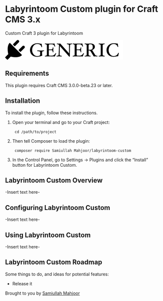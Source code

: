 # Labyrintoom Custom plugin for Craft CMS 3.x

Custom Craft 3 plugin for Labyrintoom

![Screenshot](resources/img/plugin-logo.png)

## Requirements

This plugin requires Craft CMS 3.0.0-beta.23 or later.

## Installation

To install the plugin, follow these instructions.

1. Open your terminal and go to your Craft project:

        cd /path/to/project

2. Then tell Composer to load the plugin:

        composer require Samiullah Mahjoor/labyrintoom-custom

3. In the Control Panel, go to Settings → Plugins and click the “Install” button for Labyrintoom Custom.

## Labyrintoom Custom Overview

-Insert text here-

## Configuring Labyrintoom Custom

-Insert text here-

## Using Labyrintoom Custom

-Insert text here-

## Labyrintoom Custom Roadmap

Some things to do, and ideas for potential features:

* Release it

Brought to you by [Samiullah Mahjoor](https://samiullahmahjoor.info)
